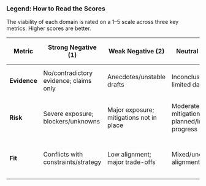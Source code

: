 ### Legend: How to Read the Scores

The viability of each domain is rated on a 1–5 scale across three key metrics. Higher scores are better.

| Metric | Strong Negative (1) | Weak Negative (2) | Neutral (3) | Weak Positive (4) | Strong Positive (5) |
|--------|--------------------|-------------------|-------------|-------------------|---------------------|
| **Evidence** | No/contradictory evidence; claims only | Anecdotes/unstable drafts | Inconclusive; limited data | Internal tests/pilot support | Independent, reproducible validation; monitored |
| **Risk** | Severe exposure; blockers/unknowns | Major exposure; mitigations not in place | Moderate; mitigations planned/in progress | Low residual risk; mitigations in place | Minimal residual risk; contingencies tested |
| **Fit** | Conflicts with constraints/strategy | Low alignment; major trade-offs | Mixed/unclear alignment | Good alignment; minor trade-offs | Strong alignment; directly reinforces strategy |
